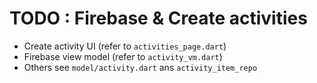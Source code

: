 # TODO : Firebase & Create activities
* Create activity UI (refer to `activities_page.dart`)
* Firebase view model (refer to `activity_vm.dart`)
* Others see `model/activity.dart` ans `activity_item_repo`
